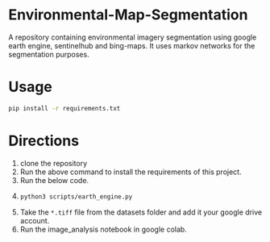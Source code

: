 # Environmental-Map-Segmentation
A repository containing environmental imagery segmentation using google earth engine, sentinelhub and bing-maps. It uses markov networks for the segmentation purposes. 
# Usage
```bash
pip install -r requirements.txt
```
# Directions
1. clone the repository
2. Run the above command to install the requirements of this project.
3. Run the below code.
4. ```bash
   python3 scripts/earth_engine.py
   ```
5. Take the ```*.tiff``` file from the datasets folder and add it your google drive account.
6. Run the image_analysis notebook in google colab.
   
   
